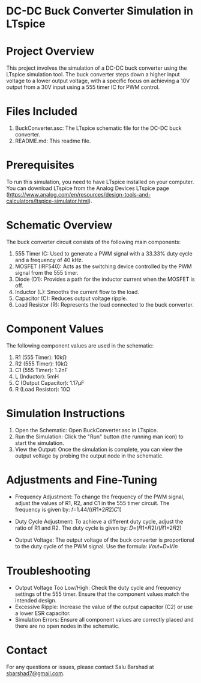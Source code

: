 # DC-DC Buck Converter Simulation in LTspice

# Project Overview
This project involves the simulation of a DC-DC buck converter using the LTspice simulation tool. The buck converter steps down a higher input voltage to a lower output voltage, with a specific focus on achieving a 10V output from a 30V input using a 555 timer IC for PWM control.

# Files Included
1. BuckConverter.asc: The LTspice schematic file for the DC-DC buck converter.
2. README.md: This readme file.

# Prerequisites
To run this simulation, you need to have LTspice installed on your computer. You can download LTspice from the Analog Devices LTspice page (https://www.analog.com/en/resources/design-tools-and-calculators/ltspice-simulator.html).

# Schematic Overview
The buck converter circuit consists of the following main components:
  1. 555 Timer IC: Used to generate a PWM signal with a 33.33% duty cycle and a frequency of 40 kHz.
  2. MOSFET (IRF540): Acts as the switching device controlled by the PWM signal from the 555 timer.
  3. Diode (D1): Provides a path for the inductor current when the MOSFET is off.
  4. Inductor (L): Smooths the current flow to the load.
  5. Capacitor (C): Reduces output voltage ripple.
  6. Load Resistor (R): Represents the load connected to the buck converter.

# Component Values
The following component values are used in the schematic:
1. R1 (555 Timer): 10kΩ
2. R2 (555 Timer): 10kΩ
3. C1 (555 Timer): 1.2nF
4. L (Inductor): 5mH
5. C (Output Capacitor): 1.17µF
6. R (Load Resistor): 10Ω
  
# Simulation Instructions
1. Open the Schematic: Open BuckConverter.asc in LTspice.
2. Run the Simulation: Click the "Run" button (the running man icon) to start the simulation.
3. View the Output: Once the simulation is complete, you can view the output voltage by probing the output node in the schematic.

# Adjustments and Fine-Tuning
- Frequency Adjustment: To change the frequency of the PWM signal, adjust the values of R1, R2, and C1 in the 555 timer circuit. The frequency is given by:
    𝑓=1.44/((𝑅1+2𝑅2)𝐶1)
- Duty Cycle Adjustment: To achieve a different duty cycle, adjust the ratio of R1 and R2. The duty cycle is given by:
    𝐷=(𝑅1+𝑅2)/(𝑅1+2𝑅2) 

- Output Voltage: The output voltage of the buck converter is proportional to the duty cycle of the PWM signal. Use the formula:
    𝑉𝑜𝑢𝑡=𝐷×𝑉𝑖𝑛 

# Troubleshooting
- Output Voltage Too Low/High: Check the duty cycle and frequency settings of the 555 timer. Ensure that the component values match the intended design.
- Excessive Ripple: Increase the value of the output capacitor (C2) or use a lower ESR capacitor.
- Simulation Errors: Ensure all component values are correctly placed and there are no open nodes in the schematic.

# Contact
For any questions or issues, please contact Salu Barshad at sbarshad7@gmail.com.
